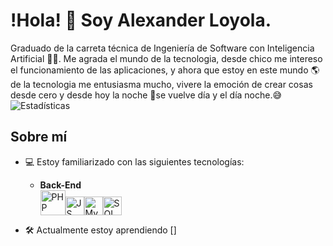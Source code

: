 # !Hola! 👋 Soy Alexander Loyola.
Graduado de la carreta técnica de Ingeniería de Software con Inteligencia Artificial 🧑‍💻.
Me agrada el mundo de la tecnologia, desde chico me intereso el funcionamiento de las aplicaciones, y ahora que estoy en este mundo 🌎 de la tecnologia me entusiasma mucho, vivere la emoción de crear cosas desde cero y desde hoy la noche 🌃se vuelve día y el día noche.😅
![Estadísticas](https://github-readme-stats.vercel.app/api?username=Mialoyto&show_icons=true&theme=radical)


## Sobre mí
+ 💻 Estoy familiarizado con las siguientes tecnologías:
  - **Back-End**
    <div style="display: flex; align-items: flex-end;">
        <img src="https://cdn.icon-icons.com/icons2/2107/PNG/512/file_type_php_icon_130266.png" alt="PHP" width="40"/>
        <img src="https://cdn.icon-icons.com/icons2/2108/PNG/512/javascript_icon_130900.png" alt="JS" width="30"/>
        <img src="https://virtual-dba.com/wp-content/uploads/mysql-database-services-remote-dba.png" alt="MySql" width="30"/>
        <img src="https://www.dataprix.com/files/uploads/103image/logo_sqlserver.png" alt="SQL Server" width="30"/>
    </div>


+ 🛠️ Actualmente estoy aprendiendo []







<!---
Mialoyto/Mialoyto is a ✨ special ✨ repository because its `README.md` (this file) appears on your GitHub profile.
You can click the Preview link to take a look at your changes.
--->
